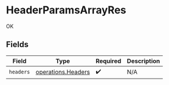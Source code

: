 # HeaderParamsArrayRes

OK


## Fields

| Field                                                           | Type                                                            | Required                                                        | Description                                                     |
| --------------------------------------------------------------- | --------------------------------------------------------------- | --------------------------------------------------------------- | --------------------------------------------------------------- |
| `headers`                                                       | [operations.Headers](../../../sdk/models/operations/headers.md) | :heavy_check_mark:                                              | N/A                                                             |